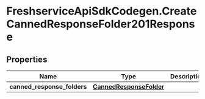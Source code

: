 # FreshserviceApiSdkCodegen.CreateCannedResponseFolder201Response

## Properties

| Name                        | Type                                                | Description | Notes      |
| --------------------------- | --------------------------------------------------- | ----------- | ---------- |
| **canned_response_folders** | [**CannedResponseFolder**](CannedResponseFolder.md) |             | [optional] |
